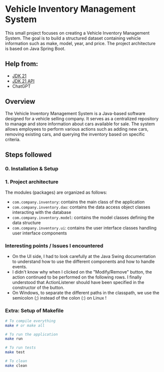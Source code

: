 # Vehicle Inventory Management System

This small project focuses on creating a Vehicle Inventory Management System. The goal is to build a structured dataset containing vehicle information such as make, model, year, and price. The project architecture is based on Java Spring Boot.

## Help from:

- [JDK 21](https://docs.oracle.com/en/java/javase/21/)
- [JDK 21 API](https://docs.oracle.com/en/java/javase/21/docs/api/index.html)
- ChatGPT

## Overview

The Vehicle Inventory Management System is a Java-based software designed for a vehicle selling company. It serves as a centralized repository to manage and store information about cars available for sale. The system allows employees to perform various actions such as adding new cars, removing existing cars, and querying the inventory based on specific criteria.

## Steps followed

### 0. Installation & Setup

### 1. Project architecture

The modules (packages) are organized as follows:

- `com.company.inventory`: contains the main class of the application
- `com.company.inventory.dao`: contains the data access object classes interacting with the database
- `com.company.inventory.model`: contains the model classes defining the data structure
- `com.company.inventory.ui`: contains the user interface classes handling user interface components

### Interesting points / Issues I encountered

- On the UI side, I had to look carefully at the Java Swing documentation to understand how to use the different components and how to handle events.
- I didn't know why when I clicked on the "Modify/Remove" button, the action continued to be performed on the following rows. I finally understood that ActionListener should have been specified in the constructor of the button.
- On Windows, to separate the different paths in the classpath, we use the semicolon (;) instead of the colon (:) on Linux !

### Extra: Setup of Makefile

```bash
# To compile everything
make # or make all

# To run the application
make run

# To run tests
make test

# To clean
make clean
```
